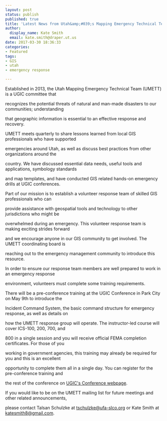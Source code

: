 ```yaml
---
layout: post
status: publish
published: true
title: 'Latest News from Utah&amp;#039;s Mapping Emergency Technical Team'
author:
  display_name: Kate Smith
  email: kate.smith@draper.ut.us
date: 2017-03-30 18:36:33
categories:
- Featured
tags:
- GIS
- utah
- emergency response

---
```


Established in 2013, the Utah Mapping Emergency Technical Team (UMETT) is a UGIC committee that

recognizes the potential threats of natural and man-made disasters to our communities; understanding

that geographic information is essential to an effective response and recovery.


UMETT meets quarterly to share lessons learned from local GIS professionals who have supported

emergencies around Utah, as well as discuss best practices from other organizations around the

country. We have discussed essential data needs, useful tools and applications, symbology standards

and map templates, and have conducted GIS related hands-on emergency drills at UGIC conferences.


Part of our mission is to establish a volunteer response team of skilled GIS professionals who can

provide assistance with geospatial tools and technology to other jurisdictions who might be

overwhelmed during an emergency. This volunteer response team is making exciting strides forward

and we encourage anyone in our GIS community to get involved. The UMETT coordinating board is

reaching out to the emergency management community to introduce this resource.


In order to ensure our response team members are well prepared to work in an emergency response

environment, volunteers must complete some training requirements.


There will be a pre-conference training at the UGIC Conference in Park City on May 9th to introduce the

Incident Command System, the basic command structure for emergency response, as well as details on

how the UMETT response group will operate. The instructor-led course will cover ICS-100, 200, 700, and

800 in a single session and you will receive official FEMA completion certificates. For those of you

working in government agencies, this training may already be required for you and this is an excellent

opportunity to complete them all in a single day. You can register for the pre-conference training and

the rest of the conference on [UGIC's Conference webpage](http://ugic.org/ugic/ugic-conference-2017/). 

If you would like to be on the UMETT mailing list for future meetings and other related announcements,

please contact Talsan Schulzke at [tschulzke@ufa-slco.org](mailto:tschulzke@ufa-slco.org) or Kate Smith at [katesmith8@gmail.com](katesmith8@gmail.com).
